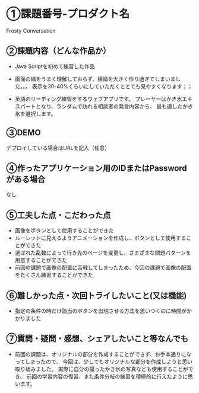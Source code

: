 # ①課題番号-プロダクト名

Frosty Conversation

## ②課題内容（どんな作品か）

- Java Scriptを初めて練習した作品

- 画面の幅をうまく理解しておらず、横幅を大きく作り過ぎてしまいました。。。
  表示を30-40%くらいにしていただくととても見やすくなります；；
  
- 英語のリーディング練習をするウェブアプリです。
  プレーヤーはかき氷エキスパートとなり、ランダムで訪れる相談者の発言内容から、
  最も適したかき氷を選択します。
  
## ③DEMO

デプロイしている場合はURLを記入（任意）

## ④作ったアプリケーション用のIDまたはPasswordがある場合

なし

## ⑤工夫した点・こだわった点

- 画像をボタンとして使用することができた
- ルーレットに見えるようアニメーションを作成し、ボタンとして使用することができた
- 選ばれた乱数によって行き先のページを変更し、さまざまな問題パターンを用意することができた
- 前回の課題で画像の配置に苦戦してしまったため、今回の課題で画像の配置をたくさん練習することができた

## ⑥難しかった点・次回トライしたいこと(又は機能)

- 指定の条件の時だけ該当のボタンを出現させる方法を思いつくのに時間がかかりました

## ⑦質問・疑問・感想、シェアしたいこと等なんでも

- 前回の課題は、オリジナルの部分を作成することができず、お手本通りになってしまったので、
  今回は、少しでもオリジナルな部分を作成しようと思い取り組みました。
  実際に自分の撮ったかき氷の写真なども使用することができ、
  前回の学習内容の復習、また条件分岐の練習を積極的に行えたように思います。

